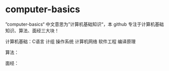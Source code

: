# computer-basics

”computer-basics“ 中文意思为”计算机基础知识“，本 github 专注于计算机基础知识、算法、面经三大块！


计算机基础：C语言 计组 操作系统 计算机网络 软件工程 编译原理



算法：



面经：

